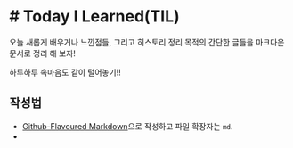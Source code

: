 # # Today I Learned(TIL)
오늘 새롭게 배우거나 느낀점들, 그리고 히스토리 정리 목적의 간단한 글들을 마크다운 문서로 정리 해 보자!

하루하루 속마음도 같이 털어놓기!!

## 작성법 
- [Github-Flavoured Markdown](https://guides.github.com/features/mastering-markdown/)으로 작성하고 파일 확장자는 `md`.  
- 
